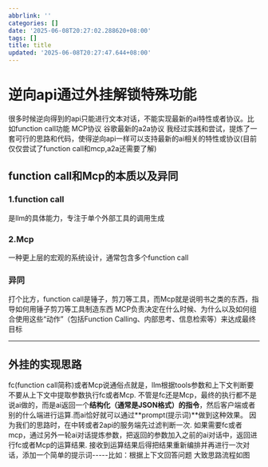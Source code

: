 ```yaml
---
abbrlink: ''
categories: []
date: '2025-06-08T20:27:02.288620+08:00'
tags: []
title: title
updated: '2025-06-08T20:27:47.644+08:00'
---
```

# 逆向api通过外挂解锁特殊功能

很多时候逆向得到的api只能进行文本对话，不能实现最新的ai特性或者协议。比如function call功能   MCP协议  谷歌最新的a2a协议
我经过实践和尝试，提炼了一套可行的思路和代码，使得逆向api一样可以支持最新的ai相关的特性或协议(目前仅仅尝试了function call和mcp,a2a还需要了解)

## function call和Mcp的本质以及异同

### 1.function call

是llm的具体能力，专注于单个外部工具的调用生成

### 2.Mcp

一种更上层的宏观的系统设计，通常包含多个function call

### 异同

打个比方，function call是锤子，剪刀等工具，而Mcp就是说明书之类的东西，指导如何用锤子剪刀等工具制造东西
MCP负责决定在什么时候、为什么以及如何组合使用这些“动作”（包括Function Calling、内部思考、信息检索等）来达成最终目标

---



## 外挂的实现思路

fc(function call简称)或者Mcp说通俗点就是，llm根据tools参数和上下文判断要不要从上下文中提取参数执行fc或者Mcp.
不管是fc还是Mcp，最终的执行都不是说ai做的，而是ai返回一个**结构化（通常是JSON格式）的指令**，然后客户端或者别的什么端进行运算.而ai恰好就可以通过**prompt(提示词)**做到这种效果。
因为我们的思路时，在中转或者2api的服务端先过滤判断一次.
如果需要fc或者mcp，通过另外一轮ai对话提炼参数，把返回的参数加入之前的ai对话中，返回进行fc或者Mcp的运算结果.
接收到运算结果后得把结果重新编排并再进行一次对话，添加一个简单的提示词-----比如：根据上下文回答问题
大致思路流程如图

